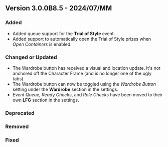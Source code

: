 ## Version 3.0.0B8.5 - 2024/07/MM

### Added
- Added queue support for the **Trial of Style** event.
- Added support to automatically open the Trial of Style prizes when _Open Containers_ is enabled.
### Changed or Updated
- The Wardrobe button has received a visual and location update. It's not anchored off the Character Frame (and is no longer one of the ugly tabs).
- The Wardrobe button can now be toggled using the _Wardrobe Button_ setting under the **Wardrobe** section in the settings.
- _Event Queue_, _Ready Checks_, and _Role Checks_ have been moved to their own **LFG** section in the settings.
### Deprecated
### Removed
### Fixed